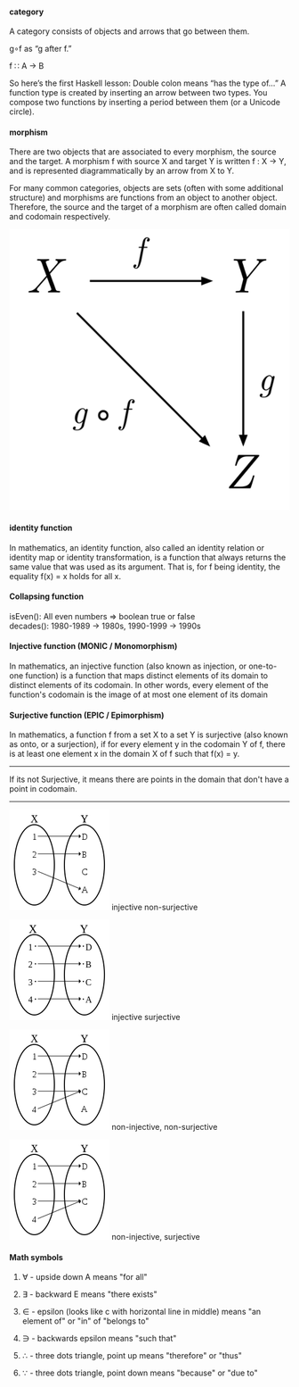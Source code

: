#### category

A category consists of objects and arrows that go between them.

g∘f as “g after f.”

f ∷ A → B

So here’s the first Haskell lesson: Double colon means “has the type of…” A function type is created by inserting an arrow between two types. You compose two functions by inserting a period between them (or a Unicode circle).

#### morphism

There are two objects that are associated to every morphism, the source and the target. A morphism f with source X and target Y is written f : X → Y, and is represented diagrammatically by an arrow from X to Y.

For many common categories, objects are sets (often with some additional structure) and morphisms are functions from an object to another object. Therefore, the source and the target of a morphism are often called domain and codomain respectively.

![morphism](./images-category_theory/morphism-1.png)

#### identity function

In mathematics, an identity function, also called an identity relation or identity map or identity transformation, is a function that always returns the same value that was used as its argument. That is, for f being identity, the equality f(x) = x holds for all x.

#### Collapsing function

isEven(): All even numbers => boolean true or false   
decades(): 1980-1989 -> 1980s, 1990-1999 -> 1990s   

#### Injective function (MONIC / Monomorphism)

In mathematics, an injective function (also known as injection, or one-to-one function) is a function that maps distinct elements of its domain to distinct elements of its codomain. In other words, every element of the function's codomain is the image of at most one element of its domain

#### Surjective function (EPIC / Epimorphism)

In mathematics, a function f from a set X to a set Y is surjective (also known as onto, or a surjection), if for every element y in the codomain Y of f, there is at least one element x in the domain X of f such that f(x) = y.

---

If its not Surjective, it means there are points in the domain that don't have a point in codomain.

---

![injective-non-surjective](./images-category_theory/injective-non-surjective.png)
injective non-surjective

![injective-surjective](./images-category_theory/injective-surjective.png)
injective surjective

![non-injective-non-surjective](./images-category_theory/non-injective-non-surjective.png)
non-injective, non-surjective

![non-injective-surjective](./images-category_theory/non-injective-surjective.png)
non-injective, surjective

#### Math symbols

1. ∀ - upside down A means "for all"

2. ∃ - backward E means "there exists"

3. ∈ - epsilon (looks like c with horizontal line in middle)
   means "an element of" or "in" of "belongs to"

4. ∋ - backwards epsilon
   means "such that"

5. ∴ - three dots triangle, point up
   means "therefore" or "thus"

6. ∵ - three dots triangle, point down
   means "because" or "due to"

